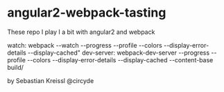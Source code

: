 # angular2-webpack-tasting
These repo I play I a bit with angular2 and webpack

watch: webpack --watch --progress --profile --colors --display-error-details --display-cached"
dev-server: webpack-dev-server --progress --profile --colors --display-error-details --display-cached  --content-base build/

by Sebastian Kreissl @circyde